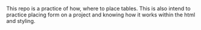 This repo is a practice of how, where to place tables. This is also intend to practice placing form on a project and knowing how it works within the html and styling.